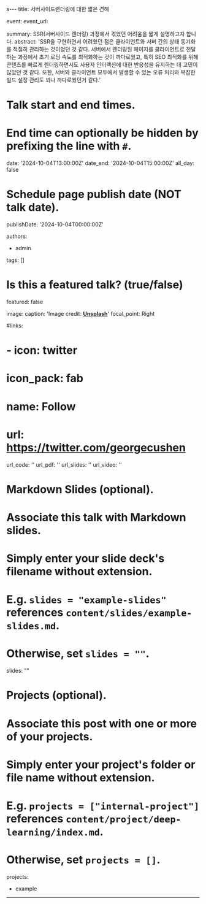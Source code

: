 s---
title: 서버사이드랜더링에 대한 짧은 견해

event: 
event_url: 


summary: SSR(서버사이드 렌더링) 과정에서 겪었던 어려움을 짧게 설명하고자 합니다.
abstract: 'SSR을 구현하면서 어려웠던 점은 클라이언트와 서버 간의 상태 동기화를 적절히 관리하는 것이었던 것 같다. 서버에서 렌더링된 페이지를 클라이언트로 전달하는 과정에서 초기 로딩 속도를 최적화하는 것이 까다로웠고, 특히 SEO 최적화를 위해 콘텐츠를 빠르게 렌더링하면서도 사용자 인터랙션에 대한 반응성을 유지하는 데 고민이 많았던 것 같다. 또한, 서버와 클라이언트 모두에서 발생할 수 있는 오류 처리와 복잡한 빌드 설정 관리도 꾀나 까다로웠던거 같다.'



# Talk start and end times.
#   End time can optionally be hidden by prefixing the line with `#`.
date: '2024-10-04T13:00:00Z'
date_end: '2024-10-04T15:00:00Z'
all_day: false

# Schedule page publish date (NOT talk date).
publishDate: '2024-10-04T00:00:00Z'

authors:
  - admin

tags: []

# Is this a featured talk? (true/false)
featured: false

image:
  caption: 'Image credit: [**Unsplash**]()'
  focal_point: Right

#links:
#  - icon: twitter
#    icon_pack: fab
#    name: Follow
#    url: https://twitter.com/georgecushen
url_code: ''
url_pdf: ''
url_slides: ''
url_video: ''

# Markdown Slides (optional).
#   Associate this talk with Markdown slides.
#   Simply enter your slide deck's filename without extension.
#   E.g. `slides = "example-slides"` references `content/slides/example-slides.md`.
#   Otherwise, set `slides = ""`.
slides: ""

# Projects (optional).
#   Associate this post with one or more of your projects.
#   Simply enter your project's folder or file name without extension.
#   E.g. `projects = ["internal-project"]` references `content/project/deep-learning/index.md`.
#   Otherwise, set `projects = []`.
projects:
  - example
---
